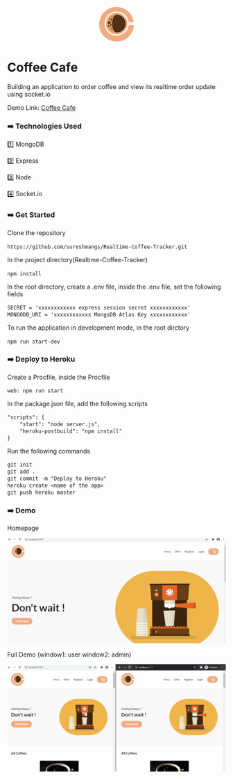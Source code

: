 <p align="center"> <img src="./public/images/logo.png" alt="Feed Touch"/> </p>

# Coffee Cafe

Building an application to order coffee and view its realtime order update using socket.io

Demo Link: [Coffee Cafe](https://cafecoffee.herokuapp.com/)





### :arrow_right: Technologies Used

:one: MongoDB

:two: Express

:three: Node

:four: Socket.io

### :arrow_right: Get Started

Clone the repository

`https://github.com/sureshmangs/Realtime-Coffee-Tracker.git`

In the project directory(Realtime-Coffee-Tracker)

`npm install`

In the root directory, create a .env file, inside the .env file, set the following fields

```
SECRET = 'xxxxxxxxxxxx express session secret xxxxxxxxxxxx'
MONGODB_URI = 'xxxxxxxxxxxx MongoDB Atlas Key xxxxxxxxxxxx'
```

To run the application in development mode, in the root dirctory

`npm run start-dev`

### :arrow_right: Deploy to Heroku

Create a Procfile, inside the Procfile

```
web: npm run start
```
In the package.json file, add the following scripts

```
"scripts": {
    "start": "node server.js",
    "heroku-postbuild": "npm install"  
}
  ```

Run the following commands
```
git init
git add .
git commit -m "Deploy to Heroku"
heroku create <name of the app>
git push heroku master
```

### :arrow_right: Demo

Homepage

![alt text](./Demo/homepage.gif "Homepage")

Full Demo (window1: user   window2: admin)

![alt text](./Demo/fulldemo.gif "full_demo")